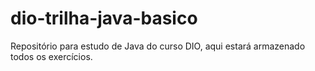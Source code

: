 # dio-trilha-java-basico
Repositório para estudo de Java do curso DIO, aqui estará armazenado todos os exercícios.

